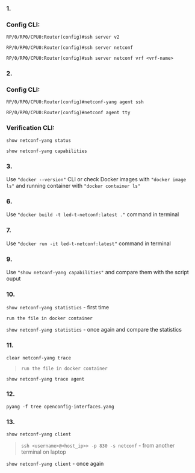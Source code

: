### 1. 
### Config CLI:
`RP/0/RP0/CPU0:Router(config)#ssh server v2`

`RP/0/RP0/CPU0:Router(config)#ssh server netconf`

`RP/0/RP0/CPU0:Router(config)#ssh server netconf vrf <vrf-name>`

### 2. 
### Config CLI:
`RP/0/RP0/CPU0:Router(config)#netconf-yang agent ssh`

`RP/0/RP0/CPU0:Router(config)#netconf agent tty`

### Verification CLI:
`show netconf-yang status`

`show netconf-yang capabilities`

### 3.
Use `"docker --version"` CLI or check Docker images with `"docker image ls"` and running container with 
`"docker container ls"`

### 6.
Use `"docker build -t led-t-netconf:latest ."` command in terminal

### 7.
Use `"docker run -it led-t-netconf:latest"` command in terminal

### 9.
Use `"show netconf-yang capabilities"` and compare them with the script ouput

### 10.
`show netconf-yang statistics` - first time

`run the file in docker container`

`show netconf-yang statistics` - once again and compare the statistics

### 11.
`clear netconf-yang trace`

> ``run the file in docker container``

`show netconf-yang trace agent`

### 12.
`pyang -f tree openconfig-interfaces.yang`

### 13.
`show netconf-yang client`

> ``ssh <username>@<host_ip>> -p 830 -s netconf`` -  from another terminal on laptop

`show netconf-yang client` - once again

